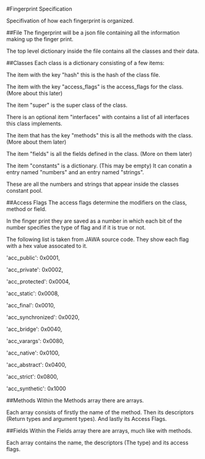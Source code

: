 #Fingerprint Specification

Specifivation of how each fingerprint is organized.

##File
 The fingerprint will be a json file containing all the information making up the finger print.
 
 The top level dictionary inside the file contains all the classes and their data. 
 
##Classes
 Each class is a dictionary consisting of a few items:
 
 The item with the key "hash" this is the hash of the class file.
 
 The item with the key "access_flags" is the access_flags for the class. (More about this later)
 
 The item "super" is the super class of the class.
 
 There is an optional item "interfaces" with contains a list of all interfaces this class implements.
 
 The item that has the key "methods" this is all the methods with the class. (More about them later)
 
 The item "fields" is all the fields defined in the class. (More on them later)
 
 The item "constants" is a dictionary. (This may be empty) It can conatin a entry named "numbers" and an entry named "strings".
 
   These are all the numbers and strings that appear inside the classes constant pool.

##Access Flags
 The access flags determine the modifiers on the class, method or field.
 
 In the finger print they are saved as a number in which each bit of the number specifies the type of flag and if it is true or not.
 
 The following list is taken from JAWA source code. They show each flag with a hex value assocated to it.
 
 'acc_public': 0x0001,  
 
 'acc_private': 0x0002,
 
 'acc_protected': 0x0004,
 
 'acc_static': 0x0008,
 
 'acc_final': 0x0010,
 
 'acc_synchronized': 0x0020,
 
 'acc_bridge': 0x0040,
 
 'acc_varargs': 0x0080,
 
 'acc_native': 0x0100,
 
 'acc_abstract': 0x0400,
 
 'acc_strict': 0x0800,
 
 'acc_synthetic': 0x1000
 
 
##Methods
 Within the Methods array there are arrays.
 
 Each array consists of firstly the name of the method. Then its descriptors (Return types and argument types). And lastly its Access 
 Flags.
 
##Fields
 Within the Fields array there are arrays, much like with methods.
 
 Each array contains the name, the descriptors (The type) and its access flags.
